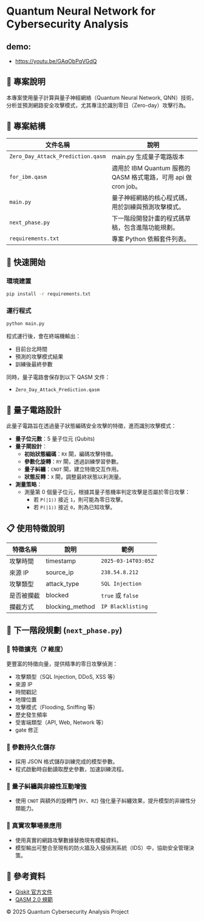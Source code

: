 # Quantum Neural Network for Cybersecurity Analysis

## demo:
- https://youtu.be/GAqObPqVGdQ

## 📌 專案說明

本專案使用量子計算與量子神經網絡（Quantum Neural Network, QNN）技術，分析並預測網路安全攻擊模式，尤其專注於識別零日（Zero-day）攻擊行為。

## 📂 專案結構

| 文件名稱                          | 說明                                                            |
| --------------------------------- | --------------------------------------------------------------- |
| `Zero_Day_Attack_Prediction.qasm` | main.py 生成量子電路版本                                        |
| `for_ibm.qasm`                    | 適用於 IBM Quantum 服務的 QASM 格式電路，可用 api 做 cron job。 |
| `main.py`                         | 量子神經網絡的核心程式碼，用於訓練與預測攻擊模式。              |
| `next_phase.py`                   | 下一階段開發計畫的程式碼草稿，包含進階功能規劃。                |
| `requirements.txt`                | 專案 Python 依賴套件列表。                                      |

## 🚀 快速開始

### 環境建置

```bash
pip install -r requirements.txt
```

### 運行程式

```bash
python main.py
```

程式運行後，會在終端機輸出：

- 目前台北時間
- 預測的攻擊模式結果
- 訓練後最終參數

同時，量子電路會保存到以下 QASM 文件：

- `Zero_Day_Attack_Prediction.qasm`

## 🔮 量子電路設計

此量子電路旨在透過量子狀態編碼安全攻擊的特徵，進而識別攻擊模式：

- **量子位元數**：5 量子位元 (Qubits)
- **量子閘設計**：
  - **初始狀態編碼**：`RX` 閘，編碼攻擊特徵。
  - **參數化旋轉**：`RY` 閘，透過訓練學習參數。
  - **量子糾纏**：`CNOT` 閘，建立特徵交互作用。
  - **狀態反轉**：`X` 閘，調整最終狀態以利測量。
- **測量策略**：
  - 測量第 0 個量子位元，根據其量子態機率判定攻擊是否屬於零日攻擊：
    - 若 `P(|1⟩)` 接近 `1`，則可能為零日攻擊。
    - 若 `P(|1⟩)` 接近 `0`，則為已知攻擊。

## 📋 使用特徵說明

| 特徵名稱   | 說明            | 範例                |
| ---------- | --------------- | ------------------- |
| 攻擊時間   | timestamp       | `2025-03-14T03:05Z` |
| 來源 IP    | source_ip       | `238.54.8.212`      |
| 攻擊類型   | attack_type     | `SQL Injection`     |
| 是否被攔截 | blocked         | `true` 或 `false`   |
| 攔截方式   | blocking_method | `IP Blacklisting`   |

## 🧩 下一階段規劃 (`next_phase.py`)

### 📌 特徵擴充（7 維度）

更豐富的特徵向量，提供精準的零日攻擊偵測：

- 攻擊類型（SQL Injection, DDoS, XSS 等）
- 來源 IP
- 時間戳記
- 地理位置
- 攻擊模式（Flooding, Sniffing 等）
- 歷史發生頻率
- 受害端類型（API, Web, Network 等）
- gate 修正

### 📌 參數持久化儲存

- 採用 JSON 格式儲存訓練完成的模型參數。
- 程式啟動時自動讀取歷史參數，加速訓練流程。

### 📌 量子糾纏與非線性互動增強

- 使用 `CNOT` 與額外的旋轉門 (`RY`、`RZ`) 強化量子糾纏效果，提升模型的非線性分類能力。

### 📌 真實攻擊場景應用

- 使用真實的網路攻擊數據替換現有模擬資料。
- 模型輸出可整合至現有的防火牆及入侵偵測系統（IDS）中，協助安全管理決策。

## 📖 參考資料

- [Qiskit 官方文件](https://qiskit.org/documentation/)
- [QASM 2.0 規範](https://arxiv.org/abs/1707.03429)

© 2025 Quantum Cybersecurity Analysis Project
